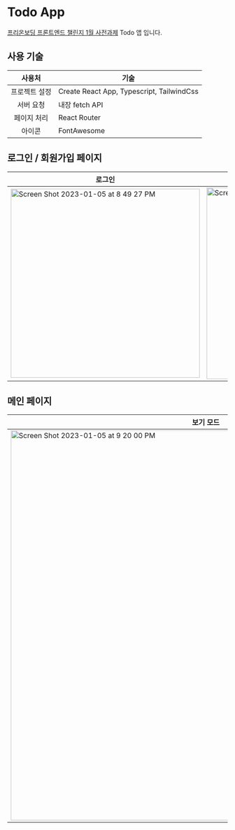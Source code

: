 # Todo App

[프리온보딩 프론트엔드 챌린지 1월 사전과제](https://github.com/starkoora/wanted-pre-onboarding-challenge-fe-1-api) Todo 앱 입니다.

## 사용 기술

| 사용처 | 기술 |
| :-: | - |
| 프로젝트 설정 | Create React App, Typescript, TailwindCss |
| 서버 요청 | 내장 fetch API |
| 페이지 처리 | React Router |
| 아이콘 | FontAwesome |

## 로그인 / 회원가입 페이지

| 로그인 | 회원가입 |
| - | - |
| <img width="432" alt="Screen Shot 2023-01-05 at 8 49 27 PM" src="https://user-images.githubusercontent.com/29790944/210773762-d3aaa214-b42f-45e7-86a8-aa1875ca896c.png"> | <img width="438" alt="Screen Shot 2023-01-05 at 9 17 22 PM" src="https://user-images.githubusercontent.com/29790944/210778375-cc16e518-8042-48a8-88c9-d54b96ba82d5.png"> |

## 메인 페이지

| 보기 모드 | 수정 모드 |
| - | - |
| <img width="892" alt="Screen Shot 2023-01-05 at 9 20 00 PM" src="https://user-images.githubusercontent.com/29790944/210778988-a8e7ffe3-f6dd-4263-829a-326c54bbd892.png"> | <img width="891" alt="Screen Shot 2023-01-05 at 9 21 38 PM" src="https://user-images.githubusercontent.com/29790944/210779165-9dbc6ade-a359-49cd-ac0e-b7e959fead6c.png"> |
